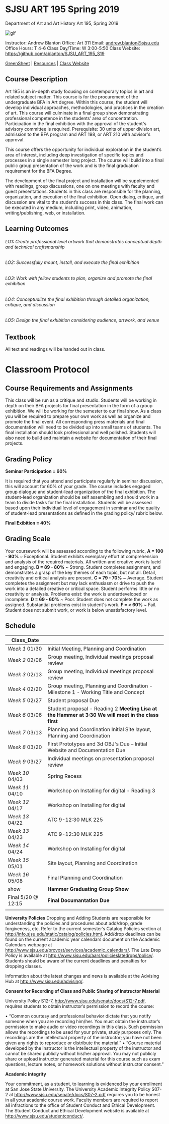 **SJSU ART 195 Spring 2019**
======================
Department of Art and Art History
Art 195, Spring 2019

![gif](http://i.imgur.com/TuOehiT.gif)

Instructor: Andrew Blanton
Office: Art 311
Email: andrew.blanton@sjsu.edu
Office Hours: T 4-6
Class Day/Time: W 3:00-5:50
Class Website: https://github.com/ablanton/SJSU_ART_195_S19

[GreenSheet](https://github.com/ablanton/SJSU_ART_195_S19/blob/master/GREENSHEET.md)
| [Resources](https://github.com/ablanton/SJSU_ART_195_S19/blob/master/RESOURCES.md)
| [Class Website](https://github.com/ablanton/SJSU_ART_195_S19)

Course Description
------------------

Art 195 is an in-depth study focusing on contemporary topics in art and related subject matter. This course is for the procurement of the undergraduate BFA in Art degree. Within this course, the student will develop individual approaches, methodologies, and practices in the creation of art. This course will culminate in a final group show demonstrating professional competence in the students’ area of concentration. Participation in the final exhibition with the approval of the student's advisory committee is required. Prerequisite: 30 units of upper division art, admission to the BFA program and ART 198, or ART 210 with advisor's approval.

This course offers the opportunity for individual exploration in the student’s area of interest, including deep investigation of specific topics and processes in a single semester long project. The course will build into a final public group presentation of the work and is the final graduation requirement for the BFA Degree.

The development of the final project and installation will be supplemented with readings, group discussions, one on one meetings with faculty and guest presentations. Students in this class are responsible for the planning, organization, and execution of the final exhibition. Open dialog, critique, and discussion are vital to the student’s success in this class. The final work can be executed in any medium, including print, video, animation, writing/publishing, web, or installation.


Learning Outcomes
-----------------

###### LO1: Create professional level artwork that demonstrates conceptual depth and technical craftsmanship
###### LO2: Successfully mount, install, and execute the final exhibition 
###### LO3: Work with fellow students to plan, organize and promote the final exhibition
###### LO4: Conceptualize the final exhibition through detailed organization, critique, and discussion
###### LO5: Design the final exhibition considering audience, artwork, and venue

Textbook
--------

All text and readings will be handed out in class.

Classroom Protocol
==================

Course Requirements and Assignments
-----------------------------------

This class will be run as a critique and studio. Students will be working in depth on their BFA projects for final presentation in the form of a group exhibition. We will be working for the semester to our final show. As a class you will be required to prepare your own work as well as organize and promote the final event. All corresponding press materials and final documentation will need to be divided up into small teams of students. The final installation should look professional and well polished. Students will also need to build and maintain a website for documentation of their final projects.

Grading Policy
--------------

**Seminar Participation = 60%** 

It is required that you attend and participate regularly in seminar discussion, this will account for 60% of your grade. The course includes engaged group dialogue and student-lead organization of the final exhibition. The student-lead organization should be self assembling and should work in a team to divide tasks for the final installation. Students will be assessed based upon their individual level of engagement in seminar and the quality of student-lead presentations as defined in the grading policy/ rubric below.

**Final Exibition = 40%**

Grading Scale
-------------

Your coursework will be assessed according to the following rubric,
**A = 100 - 90%** ~ Exceptional. Student exhibits exemplary effort at comprehension and analysis of the required materials. All written and creative work is lucid and engaging.
**B = 89 - 80%** ~ Strong. Student completes assignment, and demonstrates a grasp of the key themes of each topic, but not all. Detail, creativity and critical analysis are present.
**C = 79 - 70%** ~ Average. Student completes the assignment but may lack enthusiasm or drive to push the work into a detailed creative or critical space. Student performs little or no creativity or analysis. Problems exist: the work is underdeveloped or incomplete.
**D = 69 - 60%** ~ Poor. Student does not complete the work as assigned. Substantial problems exist in student's work.
**F = < 60%** ~ Fail. Student does not submit work, or work is below unsatisfactory level.




Schedule
--------

| Class_Date          |                                                                                                                                                                        |
| ------------------- |----------------------------------------------------------------------------------------------------------------------------------------------------------------------|
| *Week 1* 01/30      | Initial Meeting, Planning and Coordination  |
| *Week 2* 02/06      | Group meeting, Individual meetings proposal review |
| *Week 3* 02/13      | Group meeting, Individual meetings proposal review |
| *Week 4* 02/20      | Group meeting, Planning and Coordination - Milestone 1 - Working Title and Concept |
| *Week 5* 02/27      | Student proposal Due |
| *Week 6* 03/06      | Student proposal - Reading 2 **Meeting Lisa at the Hammer at 3:30 We will meet in the class first** |
| *Week 7* 03/13      | Planning and Coordination Initial Site layout, Planning and Coordination |
| *Week 8* 03/20      | First Prototypes and 3d OBJ's Due – Initial Website and Documentation Due |
| *Week 9* 03/27      | Individual meetings on presentation proposal review |
| *Week 10* 04/03     | Spring Recess |
| *Week 11* 04/10     | Workshop on Installing for digital - Reading 3 |
| *Week 12* 04/17     | Workshop on Installing for digital |
| *Week 13* 04/22     | ATC 9-12:30 MLK 225 |
| *Week 13* 04/23     | ATC 9-12:30 MLK 225 |
| *Week 14* 04/24     | Workshop on Installing for digital  |
| *Week 15* 05/01     | Site layout, Planning and Coordination  |
| *Week 16* 05/08     | Final Planning and Coordination |
| show       | **Hammer Graduating Group Show** |
| Final 5/20 @ 12:15  | **Final Documantation Due** |
|                  |  |

**University Policies**
Dropping and Adding
Students are responsible for understanding the policies and procedures about add/drop, grade forgiveness, etc.  Refer to the current semester’s Catalog Policies section at http://info.sjsu.edu/static/catalog/policies.html.  Add/drop deadlines can be found on the current academic year calendars document on the Academic Calendars webpage at http://www.sjsu.edu/provost/services/academic_calendars/.  The Late Drop Policy is available at http://www.sjsu.edu/aars/policieslatedrops/policy/. Students should be aware of the current deadlines and penalties for dropping classes. 

Information about the latest changes and news is available at the Advising Hub at http://www.sjsu.edu/advising/.

**Consent for Recording of Class and Public Sharing of Instructor Material**

University Policy S12-7, http://www.sjsu.edu/senate/docs/S12-7.pdf, requires students to obtain instructor’s permission to record the course:

•	“Common courtesy and professional behavior dictate that you notify someone when you are recording him/her. You must obtain the instructor’s permission to make audio or video recordings in this class. Such permission allows the recordings to be used for your private, study purposes only. The recordings are the intellectual property of the instructor; you have not been given any rights to reproduce or distribute the material.” 
•	“Course material developed by the instructor is the intellectual property of the instructor and cannot be shared publicly without his/her approval. You may not publicly share or upload instructor generated material for this course such as exam questions, lecture notes, or homework solutions without instructor consent.”

**Academic integrity**

Your commitment, as a student, to learning is evidenced by your enrollment at San Jose State University.  The University Academic Integrity Policy S07-2 at http://www.sjsu.edu/senate/docs/S07-2.pdf requires you to be honest in all your academic course work. Faculty members are required to report all infractions to the office of Student Conduct and Ethical Development. The Student Conduct and Ethical Development website is available at http://www.sjsu.edu/studentconduct/. 


